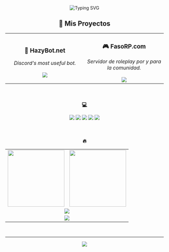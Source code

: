<div align="center">

<img src="https://readme-typing-svg.herokuapp.com?font=Fira+Code&size=30&pause=1000&color=D72323&center=true&vCenter=true&width=435&lines=Hi+there%2C+I'm+Adrian+👋;Full-Stack+Developer;FiveM+Specialist" alt="Typing SVG" />

<br>

## 🚀 Mis Proyectos 

<table align="center" border="0" cellpadding="0" cellspacing="0">
  <tr align="center">
    <td width="50%">
      <a href="https://hazybot.net" style="text-decoration:none;">
        <h3>🤖 HazyBot.net</h3>
      </a>
      <i>Discord's most useful bot.</i>
      <br><br>
      <a href="https://hazybot.net" target="_blank">
        <img src="https://img.shields.io/badge/FOUNDER @ HAZYBOT.NET-D72323?style=for-the-badge&logo=Hazy&logoColor=white">
      </a>
    </td>
    <td width="50%">
      <a href="https://fasorp.com" style="text-decoration:none;">
        <h3>🎮 FasoRP.com</h3>
      </a>
      <i>Servidor de roleplay por y para la comunidad.</i>
      <br><br>
      <a href="https://fasorp.com" target="_blank">
        <img src="https://img.shields.io/badge/FOUNDER @ FASORP.COM-24292E?style=for-the-badge&logo=FiveM&logoColor=white">
      </a>
    </td>
  </tr>
</table>

<br>

### 💻 

<p align="center">
  <img src="https://img.shields.io/badge/JavaScript-24292E?style=for-the-badge&logo=javascript&logoColor=F7DF1E" />
  <img src="https://img.shields.io/badge/Node.js-24292E?style=for-the-badge&logo=node.js&logoColor=339933" />
  <img src="https://img.shields.io/badge/Python-24292E?style=for-the-badge&logo=python&logoColor=3776AB" />
  <img src="https://img.shields.io/badge/C++-24292E?style=for-the-badge&logo=cplusplus&logoColor=00599C" />
  <img src="https://img.shields.io/badge/Lua-24292E?style=for-the-badge&logo=lua&logoColor=2C2D72" />
</p>

<br>

### 🔥 

<table align="center" cellspacing="0" cellpadding="0">
  <tr>
    <td>
      <img src="https://github-readme-stats.vercel.app/api?username=4drixn&show_icons=true&hide_border=true&bg_color=FEFEFE&title_color=D72323&icon_color=D72323&text_color=24292E&count_private=true" height="180" />
    </td>
    <td>
      <img src="https://github-readme-stats.vercel.app/api/top-langs/?username=4drixn&layout=compact&hide_border=true&bg_color=FEFEFE&title_color=D72323&text_color=24292E" height="180" />
    </td>
  </tr>
  <tr>
    <td colspan="2" align="center">
      <img src="https://github-readme-streak-stats.herokuapp.com/?user=4drixn&hide_border=true&background=FEFEFE&stroke=D72323&ring=D72323&fire=D72323&currStreakLabel=24292E&sideLabels=24292E&dates=24292E&sideNums=D72323&currStreakNum=D72323" />
    </td>
  </tr>
    <tr>
    <td colspan="2" align="center">
      <img src="https://github-profile-trophy.vercel.app/?username=4drixn&theme=flat&no-frame=true&no-bg=true&margin-w=4&row=1&column=7" />
    </td>
  </tr>
</table>

<br>

---

<img src="https://komarev.com/ghpvc/?username=4drixn&style=flat-square&color=D72323" />

</div>
